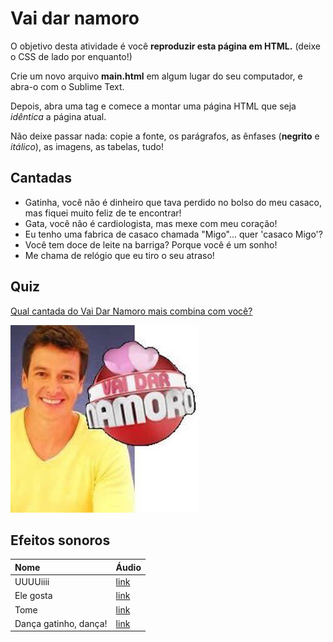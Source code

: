 # Vai dar namoro

O objetivo desta atividade é você **reproduzir esta página em HTML.** (deixe o CSS de lado por enquanto!)

Crie um novo arquivo **main.html** em algum lugar do seu computador, 
e abra-o com o Sublime Text.

Depois, abra uma tag <html> e comece a montar uma página HTML que seja
_idêntica_ a página atual. 

Não deixe passar nada: copie a fonte, os parágrafos, as ênfases (**negrito**
e _itálico_), as imagens, as tabelas, tudo!


## Cantadas 

* Gatinha, você não é dinheiro que tava perdido no bolso do meu casaco, mas fiquei muito feliz de te encontrar!
* Gata, você não é cardiologista, mas mexe com meu coração!
* Eu tenho uma fabrica de casaco chamada "Migo"... quer 'casaco Migo'?
* Você tem doce de leite na barriga? Porque você é um sonho!
* Me chama de relógio que eu tiro o seu atraso!

## Quiz

[Qual cantada do Vai Dar Namoro mais combina com você? ](https://recordtv.r7.com/hora-do-faro/qual-cantada-do-vai-dar-namoro-mais-combina-com-voce-23052022)

![](../imagens/rodrigo_faro.jpg)

## Efeitos sonoros

| Nome                  | Áudio                                                                                 |
|:----------------------|:--------------------------------------------------------------------------------------|
| UUUUiiii              | [link](https://www.myinstants.com/en/instant/ui-rodrigo-faro-92457/)                  |
| Ele gosta             | [link](https://www.myinstants.com/en/instant/ele-gosta-1026/)                         |
| Tome                  | [link](https://www.myinstants.com/pt/instant/tome-rodrigo-faro-31061/)                |
| Dança gatinho, dança! | [link](https://www.myinstants.com/pt/instant/danca-gatinho-danca-rodrigo-faro-41651/) |